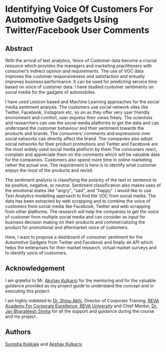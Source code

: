 # Identifying Voice Of Customers For Automotive Gadgets Using Twitter/Facebook User Comments

## Abstract

With the arrival of text analytics, Voice of Customer data become a crucial resource which provides the managers and marketing practitioners with consumer’s indirect opinion and requirements. The use of VOC data improves the customer responsiveness and satisfaction and entually improves business performance. It can be used for predicting service time based on voice of customer data. I have studied customer sentiments on social media for the gadgets of automobiles.

I have used Lexicon based and Machine Learning approaches for the social media sentiment analysis. The customers use social network sites like Twitter, Facebook, Instagram etc. so on as they offer very user friendly environment and comfort, user express their views freely. The scientists and researchers can use the social media platforms to get the data and can understand the customer behaviour and their sentiment towards the products and brands. The consumers’ comments and expressions over social networks can directly affect the brand. The companies also adopt social networks for their product promotions and Twitter and Facebook are the most widely used social media platform by them.The consumers react, complain and appreciate them on the comments which will be valuable data for the companies. Customers also spend more time in online marketing rather the actual one. The requirement is here is to identify what customer enjoys the most of the products and revisit.

The sentiment analysis is classifying the polarity of the text or sentence to be positive, negative, or neutral. Sentiment classification also makes uses of the emotional states like "angry", "sad", and "happy". I would like to use Text Analytics modelling approach to find the VOC from social media. The data has been extracted by web scrapping and to combine the voice of customers from social media like Facebook, Twitter and web scrapping from other platforms. The research will help the companies to get the voice of customer from multiple social media and can consider as input for business decision making on their products and commercializing the product for promotional and aftermarket voice of customers.

Here, I want to propose a dashboard of consumer sentiment for the Automotive Gadgets from Twitter and Facebook and finally an API which helps the enterprises for their market research, virtual market surveys and to identify voice of customers.

## Acknowledgement

I am grateful to Mr. [Akshay Kulkarni](https://in.linkedin.com/in/akshay-kulkarni-1a562679/) for the mentoring and for the valuable guidance provided as my project guide to understand the concept and in executing this project.

I am highly indebted to [Dr. Shinu Abhi](https://in.linkedin.com/in/shinu-abhi-711a339), Director of Corporate Training, [REVA Academy For Corporate Excellence, REVA University](https://race.reva.edu.in/) and Chief Mentor, [Dr. Jay Bharateesh Simha](https://in.linkedin.com/in/jbsimha) for all the support and guidance during the course and my project.

## Authors

[Suresha Kukkaje](https://www.linkedin.com/in/suresha-kukkaje/) and [Akshay Kulkarni](https://in.linkedin.com/in/akshay-kulkarni-1a562679/)


```python

```

